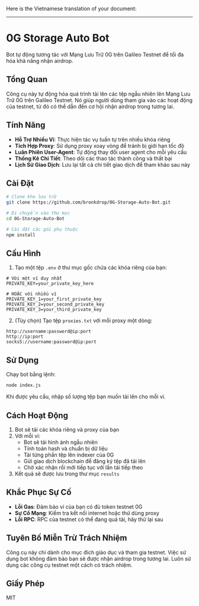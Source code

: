Here is the Vietnamese translation of your document:

---

# 0G Storage Auto Bot

Bot tự động tương tác với Mạng Lưu Trữ 0G trên Galileo Testnet để tối đa hóa khả năng nhận airdrop.

## Tổng Quan

Công cụ này tự động hóa quá trình tải lên các tệp ngẫu nhiên lên Mạng Lưu Trữ 0G trên Galileo Testnet. Nó giúp người dùng tham gia vào các hoạt động của testnet, từ đó có thể dẫn đến cơ hội nhận airdrop trong tương lai.

## Tính Năng

- **Hỗ Trợ Nhiều Ví**: Thực hiện tác vụ tuần tự trên nhiều khóa riêng
- **Tích Hợp Proxy**: Sử dụng proxy xoay vòng để tránh bị giới hạn tốc độ
- **Luân Phiên User-Agent**: Tự động thay đổi user agent cho mỗi yêu cầu
- **Thống Kê Chi Tiết**: Theo dõi các thao tác thành công và thất bại
- **Lịch Sử Giao Dịch**: Lưu lại tất cả chi tiết giao dịch để tham khảo sau này

## Cài Đặt

```bash
# Clone kho lưu trữ
git clone https://github.com/bronkdrop/0G-Storage-Auto-Bot.git

# Di chuyển vào thư mục
cd 0G-Storage-Auto-Bot

# Cài đặt các gói phụ thuộc
npm install
```

## Cấu Hình

1. Tạo một tệp `.env` ở thư mục gốc chứa các khóa riêng của bạn:

```
# Với một ví duy nhất
PRIVATE_KEY=your_private_key_here

# HOẶC với nhiều ví
PRIVATE_KEY_1=your_first_private_key
PRIVATE_KEY_2=your_second_private_key
PRIVATE_KEY_3=your_third_private_key
```

2. (Tùy chọn) Tạo tệp `proxies.txt` với mỗi proxy một dòng:

```
http://username:password@ip:port
http://ip:port
socks5://username:password@ip:port
```

## Sử Dụng

Chạy bot bằng lệnh:

```bash
node index.js
```

Khi được yêu cầu, nhập số lượng tệp bạn muốn tải lên cho mỗi ví.

## Cách Hoạt Động

1. Bot sẽ tải các khóa riêng và proxy của bạn
2. Với mỗi ví:
   - Bot sẽ tải hình ảnh ngẫu nhiên
   - Tính toán hash và chuẩn bị dữ liệu
   - Tải từng phần tệp lên indexer của 0G
   - Gửi giao dịch blockchain để đăng ký tệp đã tải lên
   - Chờ xác nhận rồi mới tiếp tục với lần tải tiếp theo
3. Kết quả sẽ được lưu trong thư mục `results`

## Khắc Phục Sự Cố

- **Lỗi Gas**: Đảm bảo ví của bạn có đủ token testnet 0G
- **Sự Cố Mạng**: Kiểm tra kết nối internet hoặc thử dùng proxy
- **Lỗi RPC**: RPC của testnet có thể đang quá tải, hãy thử lại sau

## Tuyên Bố Miễn Trừ Trách Nhiệm

Công cụ này chỉ dành cho mục đích giáo dục và tham gia testnet. Việc sử dụng bot không đảm bảo bạn sẽ được nhận airdrop trong tương lai. Luôn sử dụng các công cụ testnet một cách có trách nhiệm.

## Giấy Phép

MIT

